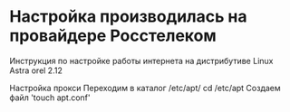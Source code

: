 # Настройка производилась на провайдере Росстелеком
Инструкция по настройке работы интернета на дистрибутиве Linux Astra orel 2.12

Настройка прокси
Переходим в каталог /etc/apt/
cd /etc/apt
Создаем файл
'touch apt.conf'
